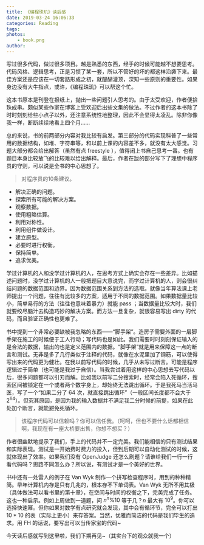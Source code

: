 ```yaml
---
title: 《编程珠玑》读后感
date: 2019-03-24 16:06:33
categories: Reading
tags:
photos:
    - book.png
author:
---
```


写过很多代码，做过很多项目。越是熟悉的东西，经手的时候可能越不想要思考。代码风格、逻辑思考，正是习惯了某一套，所以不管好的坏的都这样沿袭下来。最佳方案还是应该在一切套路形成之初，就醍醐灌顶，深知一些原则的重要性。如果身边没有大牛指点，或许，《编程珠玑》可以帮这个忙。

这本书原本是刊登在报纸上，抛出一些问题引人思考的。由于太受欢迎，作者便拾珠成串。颇似某些作家在博客上受欢迎后出些文集的做法。不过作者的这本书除了时时刻刻给些小点子以外，还注意系统性地整理，因此不会显得太凌乱。除非你像我一样，断断续续地看上四个月……

总的来说，书的前两部分内容对我比较有启发。第三部分的代码实现科普了一些常用的数据结构，如堆、字符串等，和以前上课的内容差不多，就没有太大感觉。习题大部分都会给出解答（虽然有点 freestyle ），值得闭上书自己思考一番。也有题目本身比较放飞的比较难以给出解释。最后，作者在跋的部分写下了理想中程序员的守则，可以说是全书的中心思想了。

> 对程序员的10条建议。 
- 解决正确的问题。 
- 探索所有可能的解决方案。 
- 观察数据。 
- 使用粗略估算。 
- 利用对称性。 
- 利用组件做设计。 
- 建立原型。 
- 必要时进行权衡。 
- 保持简单。 
- 追求优美。

学过计算机的人和没学过计算机的人，在思考方式上确实会存在一些差异。比如描述问题时，没学过计算机的人一般把题目大意说完，而学过计算机的人，则会很纠结问题的数据范围和边界。因为数据范围关系到方法的选取。就像当年算法课上老师提出一个问题，往往有比较多的方案，适用于不同的数据范围。如果数据量比较小，简单易行的方法（往往也意味着暴力）就能 pass ；当数据量比较大时，我们就要绞尽脑汁去构造巧妙的解决方案。而方法一旦复杂，就很容易写出 dirty 的代码，而且验证正确性也更难了。

书中提到一个非常必要缺被我忽略的东西——“脚手架”。造房子需要外面的一层脚手架在施工的时候便于工人行动；写代码也是如此。我们需要时时刻刻保证输入的是合法的数据，输出的也是定义范围内的数据。“脚手架”就是用来保障这一点的断言和测试。无非是多了几行类似于注释的代码，就像在水泥里加了钢筋，可以使得写出来的代码更为健壮。在我以前写代码的时候，几乎从未写过断言。可能是程序逻辑过于简单（也可能是我过于自信）。当我尝试着用这样的中心思想去写代码以后，很多问题都可以引刃而解。比如我以前写二分搜索时，经常会陷入死循环，搜索区间被锁定在一个或者两个数字身上，却始终无法跳出循环。于是我死马当活马医，写了一个“如果二分了 64 次，就直接跳出循环”（一般区间长度都不会大于 $2^{64}$）。但究其原因，是因为我的输入数据并不满足我二分时候的前提，如果在此处加个断言，就能避免死循环。

> 该程序代码可以信赖吗？你可以信任我。（呵呵，但也不要什么话都相信啊，我现在有一座大桥要出售，你想不想买？）

作者很幽默地提示了我们，手上的代码并不一定完美。我们能相信的只有测试结果和实际表现。测试是一开始费时费力的投入，但到后期可以自动化测试的时候，这就体现出了效率。如果我们没有 OpenJudge 还怎么刷题？请谁给我们一行一行看代码吗？思路不同怎么办？所以说，有测试才是一个美好的世界。

书中还有一处雷人的例子在 Van Wyk 制作一个拼写检查程序时，用到的种种精简。早年计算机内存是只有几兆的，根本存不下单词表。Van Wyk 无所不用其极（具体做法可以看书里的第十章），在空间与时间的权衡之下，完美完成了任务。这也一种启示。例如上周做到一道题，问 $n^n\%10$ 等于几？$n$ 最大有 $10^9$。你可以选择快速幂。但你如果对数学有点研究就会发现，其中会有循环节，完全可以打出 $10*10$ 的表（实际上更小）来存答案。当然，优雅而简洁的代码是我们毕生的追求。用 FH 的话说，要写出可以当传家宝的代码~

今天读后感就写到这里啦，我们下期再见~（其实台下的观众就我一个）
